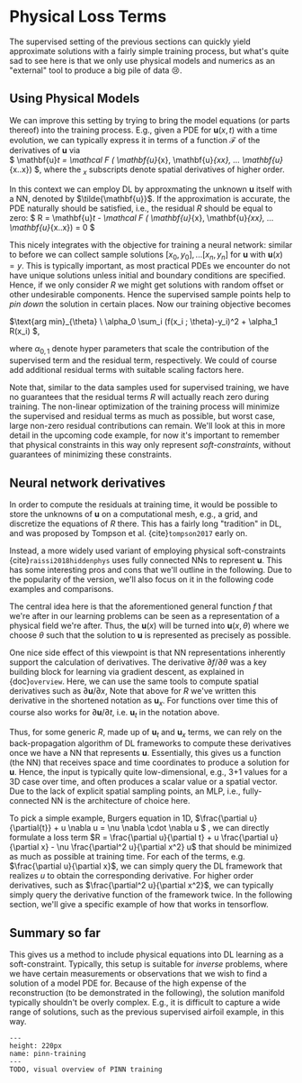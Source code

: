 Physical Loss Terms
=======================

The supervised setting of the previous sections can quickly 
yield approximate solutions with a fairly simple training process, but what's
quite sad to see here is that we only use physical models and numerics
as an "external" tool to produce a big pile of data 😢.

## Using Physical Models

We can improve this setting by trying to bring the model equations (or parts thereof)
into the training process. E.g., given a PDE for $\mathbf{u}(x,t)$ with a time evolution, 
we can typically express it in terms of a function $\mathcal F$ of the derivatives 
of $\mathbf{u}$ via  
$
  \mathbf{u}_t = \mathcal F ( \mathbf{u}_{x}, \mathbf{u}_{xx}, ... \mathbf{u}_{x..x})
$,
where the $_{x}$ subscripts denote spatial derivatives of higher order.

In this context we can employ DL by approxmating the unknown $\mathbf{u}$ itself 
with a NN, denoted by $\tilde{\mathbf{u}}$. If the approximation is accurate, the PDE
naturally should be satisfied, i.e., the residual $R$ should be equal to zero: 
$
  R = \mathbf{u}_t - \mathcal F ( \mathbf{u}_{x}, \mathbf{u}_{xx}, ... \mathbf{u}_{x..x}) = 0
$

This nicely integrates with the objective for training a neural network: similar to before
we can collect sample solutions 
$[x_0,y_0], ...[x_n,y_n]$ for $\mathbf{u}$ with $\mathbf{u}(x)=y$. 
This is typically important, as most practical PDEs we encounter do not have unique solutions
unless initial and boundary conditions are specified. Hence, if we only consider $R$ we might
get solutions with random offset or other undesirable components. Hence the supervised sample points
help to _pin down_ the solution in certain places.
Now our training objective becomes

$\text{arg min}_{\theta} \ \alpha_0 \sum_i (f(x_i ; \theta)-y_i)^2 + \alpha_1 R(x_i) $,

where $\alpha_{0,1}$ denote hyper parameters that scale the contribution of the supervised term and 
the residual term, respectively. We could of course add additional residual terms with suitable scaling factors here.

Note that, similar to the data samples used for supervised training, we have no guarantees that the
residual terms $R$ will actually reach zero during training. The non-linear optimization of the training process
will minimize the supervised and residual terms as much as possible, but worst case, large non-zero residual 
contributions can remain. We'll look at this in more detail in the upcoming code example, for now it's important 
to remember that physical constraints in this way only represent _soft-constraints_, without guarantees
of minimizing these constraints.

## Neural network derivatives

In order to compute the residuals at training time, it would be possible to store 
the unknowns of $\mathbf{u}$ on a computational mesh, e.g., a grid, and discretize the equations of
$R$ there. This has a fairly long "tradition" in DL, and was proposed by Tompson et al. {cite}`tompson2017` early on.

Instead, a more widely used variant of employing physical soft-constraints {cite}`raissi2018hiddenphys`
uses fully connected NNs to represent $\mathbf{u}$. This has some interesting pros and cons that we'll outline in the following.
Due to the popularity of the version, we'll also focus on it in the following code examples and comparisons.

The central idea here is that the aforementioned general function $f$ that we're after in our learning problems
can be seen as a representation of a physical field we're after. Thus, the $\mathbf{u}(x)$ will 
be turned into $\mathbf{u}(x, \theta)$ where we choose $\theta$ such that the solution to $\mathbf{u}$ is 
represented as precisely as possible.

One nice side effect of this viewpoint is that NN representations inherently support the calculation of derivatives. 
The derivative $\partial f / \partial \theta$ was a key building block for learning via gradient descent, as explained 
in {doc}`overview`. Here, we can use the same tools to compute spatial derivatives such as $\partial \mathbf{u} / \partial x$,
Note that above for $R$ we've written this derivative in the shortened notation as $\mathbf{u}_{x}$.
For functions over time this of course also works for $\partial \mathbf{u} / \partial t$, i.e. $\mathbf{u}_{t}$ in the notation above.

Thus, for some generic $R$, made up of $\mathbf{u}_t$ and $\mathbf{u}_{x}$ terms, we can rely on the back-propagation algorithm
of DL frameworks to compute these derivatives once we have a NN that represents $\mathbf{u}$. Essentially, this gives us a 
function (the NN) that receives space and time coordinates to produce a solution for $\mathbf{u}$. Hence, the input is typically
quite low-dimensional, e.g., 3+1 values for a 3D case over time, and often produces a scalar value or a spatial vector.
Due to the lack of explicit spatial sampling points, an MLP, i.e., fully-connected NN is the architecture of choice here.

To pick a simple example, Burgers equation in 1D,
$\frac{\partial u}{\partial{t}} + u \nabla u = \nu \nabla \cdot \nabla u $ , we can directly
formulate a loss term $R = \frac{\partial u}{\partial t} + u \frac{\partial u}{\partial x} - \nu \frac{\partial^2 u}{\partial x^2} u$ that should be minimized as much as possible at training time. For each of the terms, e.g. $\frac{\partial u}{\partial x}$,
we can simply query the DL framework that realizes $u$ to obtain the corresponding derivative. 
For higher order derivatives, such as $\frac{\partial^2 u}{\partial x^2}$, we can typically simply query the derivative function of the framework twice. In the following section, we'll give a specific example of how that works in tensorflow.


## Summary so far

This gives us a method to include physical equations into DL learning as a soft-constraint.
Typically, this setup is suitable for _inverse_ problems, where we have certain measurements or observations
that we wish to find a solution of a model PDE for. Because of the high expense of the reconstruction (to be 
demonstrated in the following), the solution manifold typically shouldn't be overly complex. E.g., it is difficult 
to capture a wide range of solutions, such as the previous supervised airfoil example, in this way.

```{figure} resources/placeholder.png
---
height: 220px
name: pinn-training
---
TODO, visual overview of PINN training
```


